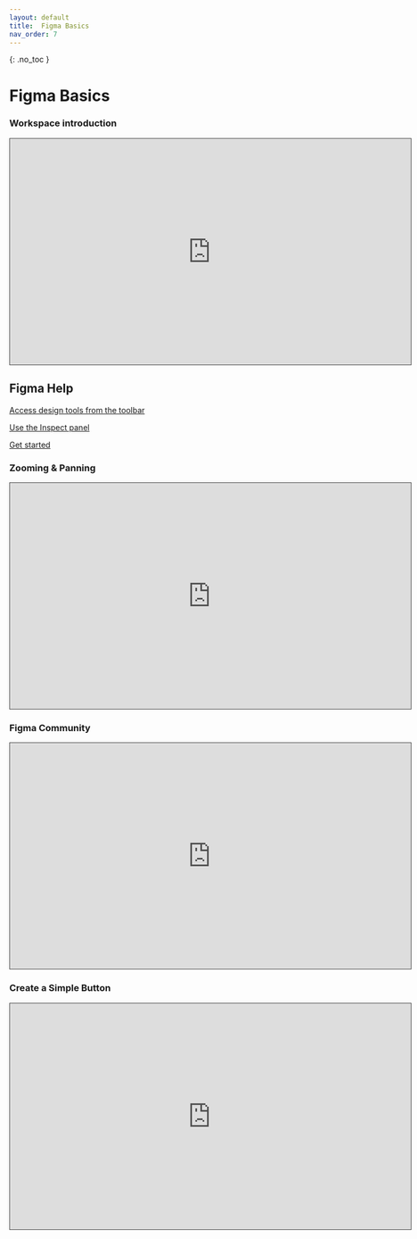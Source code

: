 ```yaml
---
layout: default
title:  Figma Basics
nav_order: 7
---
```


{: .no_toc }

# Figma Basics

### Workspace introduction

<iframe src="https://solent.cloud.panopto.eu/Panopto/Pages/Embed.aspx?id=17cdf070-ea78-450f-bc5d-af4d00b6f1a5&autoplay=false&offerviewer=true&showtitle=true&showbrand=true&captions=true&interactivity=all" height="405" width="720" style="border: 1px solid #464646;" allowfullscreen allow="autoplay"></iframe>

## Figma Help

[Access design tools from the toolbar](https://help.figma.com/hc/en-us/articles/360041064174-Access-design-tools-from-the-toolbar)

[Use the Inspect panel](https://help.figma.com/hc/en-us/articles/360055203533-Use-the-Inspect-panel)

[Get started](https://help.figma.com/hc/en-us/categories/360002042553-Figma-design#Get-started)

### Zooming & Panning

<iframe src="https://solent.cloud.panopto.eu/Panopto/Pages/Embed.aspx?id=1f929c4c-2a0d-4c7d-8bc2-af4d00b6f9a6&autoplay=false&offerviewer=true&showtitle=true&showbrand=true&captions=true&interactivity=all" height="405" width="720" style="border: 1px solid #464646;" allowfullscreen allow="autoplay"></iframe>



### Figma Community

<iframe src="https://solent.cloud.panopto.eu/Panopto/Pages/Embed.aspx?id=7d76a78a-9bad-4489-9da5-af4d00d00120&autoplay=false&offerviewer=true&showtitle=true&showbrand=true&captions=true&interactivity=all" height="405" width="720" style="border: 1px solid #464646;" allowfullscreen allow="autoplay"></iframe>

### Create a Simple Button

<iframe src="https://solent.cloud.panopto.eu/Panopto/Pages/Embed.aspx?id=3a99f02f-9b3c-4cc5-acf4-af4d00e60a4d&autoplay=false&offerviewer=true&showtitle=true&showbrand=true&captions=true&interactivity=all" height="405" width="720" style="border: 1px solid #464646;" allowfullscreen allow="autoplay"></iframe>


